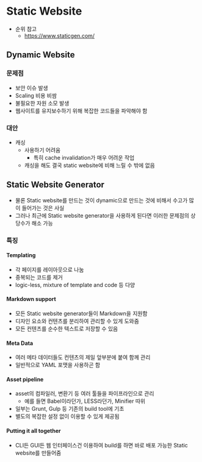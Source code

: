 # Static Website
- 순위 참고
  - https://www.staticgen.com/

## Dynamic Website
### 문제점
  - 보안 이슈 발생
  - Scaling 비용 비쌈
  - 불필요한 자원 소모 발생
  - 웹사이트를 유지보수하기 위해 복잡한 코드들을 파악해야 함

### 대안
- 캐싱
  - 사용하기 어려움
    - 특히 cache invalidation가 매우 어려운 작업
  - 캐싱을 해도 결국 static website에 비해 느릴 수 밖에 없음

## Static Website Generator
- 물론 Static website를 만드는 것이 dynamic으로 만드는 것에 비해서 수고가 많이 들어가는 것은 사실
- 그러나 최근에 Static website generator을 사용하게 된다면 이러한 문제점의 상당수가 해소 가능

### 특징
#### Templating
- 각 페이지를 레이아웃으로 나눔
- 중복되는 코드를 제거
- logic-less, mixture of template and code 등 다양

#### Markdown support
- 모든 Static website generator들이 Markdown을 지원함
- 디자인 요소와 컨텐츠를 분리하여 관리할 수 있게 도와줌
- 모든 컨텐츠를 순수한 텍스트로 저장할 수 있음

#### Meta Data
- 여러 메타 데이터들도 컨텐츠의 제일 앞부분에 붙여 함께 관리
- 일반적으로 YAML 포맷을 사용하곤 함

#### Asset pipeline
- asset의 컴파일러, 변환기 등 여러 툴들을 파이프라인으로 관리
  - 예를 들면 Babel이라던가, LESS라던가, Minifier 따위
- 일부는 Grunt, Gulp 등 기존의 build tool에 기초
- 별도의 복잡한 설정 없이 이용할 수 있게 제공됨

#### Putting it all together
- CLI든 GUI든 웹 인터페이스건 이용하여 build를 하면 바로 배포 가능한 Static website를 만들어줌


